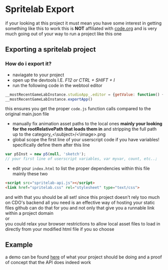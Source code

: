 # Spritelab Export
if your looking at this project it must mean you have some interest in getting something like this to work
this is **NOT** affiliated with [code.org](https://studio.code.org) and is very much going out of your way to run a project like this one

## Exporting a spritelab project

### How do i export it?
- naviagate to your project
- open up the devtools I.E. *F12 or CTRL + SHIFT + I*
- run the following code in the webtool editor
```js
__mostRecentGameLabInstance.studioApp_.editor = {getValue: function() { return __mostRecentGameLabInstance.currentCode}}
__mostRecentGameLabInstance.exportApp()
```
this ensures you get the proper `code.js` function calls compared to the original main.json file
- manually fix animation asset paths to the local ones **mainly your looking for the rootRelativePath that loads them in** and stripping the full path up to the category_<\subject>/<\image>.png
- global scope the first line of your userscript code if you have variables! specifically define them after this line
```js
var p5Inst = new p5(null, 'sketch');
// your first line of userscript variables, var myvar, count, etc..;
```
- edit your `index.html` to list the proper dependencies within this file mainly these two
```html
<script src="spritelab-api.js"></script>
<link href="spritelab.css" rel="stylesheet" type="text/css">
```
and with that you should be all set! since this project doesn't rely too much on CDO's backend all you need is an effective way of hosting your static files github can do that for you and not only that give you a runnable link within a project domain <br>
or <br>
you could relax your browser restrictions to allow local asset files to load in directly from your modified html file if you so choose

## Example
a demo can be found [here](https://varrience.github.io/Spritelab/Untitled%20Project/index.html) of what your project should be doing and a proof of concept that the API does indeed work
